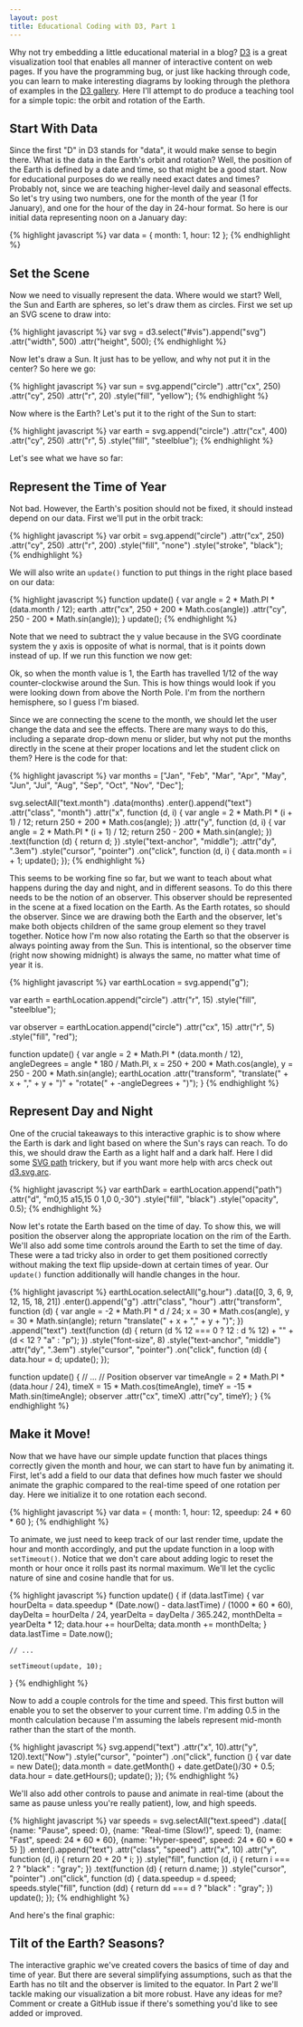 ```yaml
---
layout: post
title: Educational Coding with D3, Part 1
---
```

Why not try embedding a little educational material in a blog?
[D3](http://d3js.org) is a great visualization tool that
enables all manner of interactive content on web pages. If you have
the programming bug, or just like hacking through code, you can
learn to make interesting diagrams by looking through the plethora
of examples in the
[D3 gallery](https://github.com/mbostock/d3/wiki/Gallery).
Here I'll attempt to do produce a teaching tool for
a simple topic: the orbit and rotation of the Earth.

Start With Data
---------------

Since the first "D" in D3 stands for "data", it would make sense to
begin there. What is the data in the Earth's orbit and rotation? Well,
the position of the Earth is defined by a date and time, so that might
be a good start. Now for educational purposes do we really need exact
dates and times? Probably not, since we are teaching higher-level daily
and seasonal effects. So let's try using two numbers, one for the month
of the year (1 for January), and one for the hour of the day in 24-hour
format. So here is our initial data representing noon on a January day:

{% highlight javascript %}
var data = {
    month: 1,
    hour: 12
};
{% endhighlight %}

Set the Scene
-------------

Now we need to visually represent the data. Where would we start?
Well, the Sun and Earth are spheres, so let's draw them as circles.
First we set up an SVG scene to draw into:

{% highlight javascript %}
var svg = d3.select("#vis").append("svg")
    .attr("width", 500)
    .attr("height", 500);
{% endhighlight %}

Now let's draw a Sun. It just has to be yellow, and why not put it
in the center? So here we go:

{% highlight javascript %}
var sun = svg.append("circle")
    .attr("cx", 250)
    .attr("cy", 250)
    .attr("r", 20)
    .style("fill", "yellow");
{% endhighlight %}

Now where is the Earth? Let's put it to the right of the Sun
to start:

{% highlight javascript %}
var earth = svg.append("circle")
    .attr("cx", 400)
    .attr("cy", 250)
    .attr("r", 5)
    .style("fill", "steelblue");
{% endhighlight %}

Let's see what we have so far:

<script src="http://d3js.org/d3.v3.min.js" charset="utf-8"></script>
<div id="vis"></div>
<script>
(function () {
var data = {
    month: 1,
    hour: 12
};

var svg = d3.select("#vis").append("svg")
    .attr("width", 500)
    .attr("height", 500);

var sun = svg.append("circle")
    .attr("cx", 250)
    .attr("cy", 250)
    .attr("r", 30)
    .style("fill", "yellow");

var earth = svg.append("circle")
    .attr("cx", 400)
    .attr("cy", 250)
    .attr("r", 15)
    .style("fill", "steelblue");
}());
</script>

Represent the Time of Year
--------------------------

Not bad. However, the Earth's position should not be fixed, it should
instead depend on our data. First we'll put in the orbit track:

{% highlight javascript %}
var orbit = svg.append("circle")
    .attr("cx", 250)
    .attr("cy", 250)
    .attr("r", 200)
    .style("fill", "none")
    .style("stroke", "black");
{% endhighlight %}

We will also write an `update()`
function to put things in the right place based on our data:

{% highlight javascript %}
function update() {
    var angle = 2 * Math.PI * (data.month / 12);
    earth
        .attr("cx", 250 + 200 * Math.cos(angle))
        .attr("cy", 250 - 200 * Math.sin(angle));
}
update();
{% endhighlight %}

Note that we need to subtract the y value because in the SVG coordinate
system the y axis is opposite of what is normal, that is it points down
instead of up. If we run this function we now get:

<div id="vis2"></div>
<script>
(function () {
var data = {
    month: 1,
    hour: 12
};

var svg = d3.select("#vis2").append("svg")
    .attr("width", 500)
    .attr("height", 500);

var sun = svg.append("circle")
    .attr("cx", 250)
    .attr("cy", 250)
    .attr("r", 30)
    .style("fill", "yellow");

var orbit = svg.append("circle")
    .attr("cx", 250)
    .attr("cy", 250)
    .attr("r", 150)
    .style("fill", "none")
    .style("stroke", "black");

var earth = svg.append("circle")
    .attr("cx", 400)
    .attr("cy", 250)
    .attr("r", 15)
    .style("fill", "steelblue");

function update() {
    var angle = 2 * Math.PI * (data.month / 12);
    earth
        .attr("cx", 250 + 150 * Math.cos(angle))
        .attr("cy", 250 - 150 * Math.sin(angle));
}

update();
}());
</script>

Ok, so when the month value is 1, the Earth has travelled 1/12
of the way counter-clockwise around the Sun. This is how things
would look if you were looking down from above the North Pole.
I'm from the northern hemisphere, so I guess I'm biased.

Since we are connecting the scene to the month, we should let the user
change the data and see the effects. There are many ways to do this, including a separate drop-down menu or slider, but why not put the months
directly in the scene at their proper locations and let the student
click on them? Here is the code for that:

{% highlight javascript %}
var months = ["Jan", "Feb", "Mar", "Apr",
              "May", "Jun", "Jul", "Aug",
              "Sep", "Oct", "Nov", "Dec"];

svg.selectAll("text.month")
    .data(months)
    .enter().append("text")
    .attr("class", "month")
    .attr("x", function (d, i) {
        var angle = 2 * Math.PI * (i + 1) / 12;
        return 250 + 200 * Math.cos(angle);
    })
    .attr("y", function (d, i) {
        var angle = 2 * Math.PI * (i + 1) / 12;
        return 250 - 200 * Math.sin(angle);
    })
    .text(function (d) { return d; })
    .style("text-anchor", "middle");
    .attr("dy", ".3em")
    .style("cursor", "pointer")
    .on("click", function (d, i) {
        data.month = i + 1;
        update();
    });
{% endhighlight %}
<div id="vis3"></div>
<script>
(function () {
var data = {
    month: 1,
    hour: 12
};

var svg = d3.select("#vis3").append("svg")
    .attr("width", 500)
    .attr("height", 500);

var sun = svg.append("circle")
    .attr("cx", 250)
    .attr("cy", 250)
    .attr("r", 30)
    .style("fill", "yellow");

var orbit = svg.append("circle")
    .attr("cx", 250)
    .attr("cy", 250)
    .attr("r", 150)
    .style("fill", "none")
    .style("stroke", "black");

var earth = svg.append("circle")
    .attr("cx", 400)
    .attr("cy", 250)
    .attr("r", 15)
    .style("fill", "steelblue");

var months = ["Jan", "Feb", "Mar", "Apr",
              "May", "Jun", "Jul", "Aug",
              "Sep", "Oct", "Nov", "Dec"];

svg.selectAll("text.month")
    .data(months)
    .enter().append("text")
    .attr("class", "month")
    .attr("x", function (d, i) {
        var angle = 2 * Math.PI * (i + 1) / 12;
        return 250 + 200 * Math.cos(angle);
    })
    .attr("y", function (d, i) {
        var angle = 2 * Math.PI * (i + 1) / 12;
        return 250 - 200 * Math.sin(angle);
    })
    .text(function (d) { return d; })
    .style("text-anchor", "middle")
    .attr("dy", ".3em")
    .style("cursor", "pointer")
    .on("click", function (d, i) {
        data.month = i + 1;
        update();
    });

function update() {
    var angle = 2 * Math.PI * (data.month / 12);
    earth
        .attr("cx", 250 + 150 * Math.cos(angle))
        .attr("cy", 250 - 150 * Math.sin(angle));
}

update();
}());
</script>

This seems to be working fine so far, but we want to teach about what
happens during the day and night, and in different seasons. To do this
there needs to be the notion of an observer. This observer should
be represented in the scene at a fixed location on the Earth. As the
Earth rotates, so should the observer. Since we are drawing both the Earth
and the observer, let's make both objects
children of the same group element
so they travel together. Notice how I'm now also rotating the Earth
so that the observer is always pointing away from the Sun.
This is intentional, so the observer time (right now showing midnight)
is always the same, no matter what time of year it is.

{% highlight javascript %}
var earthLocation = svg.append("g");

var earth = earthLocation.append("circle")
    .attr("r", 15)
    .style("fill", "steelblue");

var observer = earthLocation.append("circle")
    .attr("cx", 15)
    .attr("r", 5)
    .style("fill", "red");

function update() {
    var angle = 2 * Math.PI * (data.month / 12),
        angleDegrees = angle * 180 / Math.PI,
        x = 250 + 200 * Math.cos(angle),
        y = 250 - 200 * Math.sin(angle);
    earthLocation
        .attr("transform",
            "translate(" + x + "," + y + ")" +
            "rotate(" + -angleDegrees + ")");
}
{% endhighlight %}
<div id="vis4"></div>
<script>
(function () {
var data = {
    month: 1,
    hour: 12
};

var svg = d3.select("#vis4").append("svg")
    .attr("width", 500)
    .attr("height", 500);

var months = ["Jan", "Feb", "Mar", "Apr",
              "May", "Jun", "Jul", "Aug",
              "Sep", "Oct", "Nov", "Dec"];

var sun = svg.append("circle")
    .attr("cx", 250)
    .attr("cy", 250)
    .attr("r", 30)
    .style("fill", "yellow");

var orbit = svg.append("circle")
    .attr("cx", 250)
    .attr("cy", 250)
    .attr("r", 150)
    .style("fill", "none")
    .style("stroke", "black");

var earthLocation = svg.append("g");

var observer = earthLocation.append("circle")
    .attr("cx", 15)
    .attr("r", 5)
    .style("fill", "red");

var earth = earthLocation.append("circle")
    .attr("r", 15)
    .style("fill", "steelblue");

svg.selectAll("text.month")
    .data(months)
    .enter().append("text")
    .attr("class", "month")
    .attr("x", function (d, i) {
        var angle = 2 * Math.PI * (i + 1) / 12;
        return 250 + 200 * Math.cos(angle);
    })
    .attr("y", function (d, i) {
        var angle = 2 * Math.PI * (i + 1) / 12;
        return 250 - 200 * Math.sin(angle);
    })
    .text(function (d) { return d; })
    .style("text-anchor", "middle")
    .attr("dy", ".3em")
    .style("cursor", "pointer")
    .on("click", function (d, i) {
        data.month = i + 1;
        update();
    });

function update() {
    var angle = 2 * Math.PI * (data.month / 12),
        angleDegrees = angle * 180 / Math.PI,
        x = 250 + 150 * Math.cos(angle),
        y = 250 - 150 * Math.sin(angle);
    earthLocation
        .attr("transform",
            "translate(" + x + "," + y + ")" +
            "rotate(" + -angleDegrees + ")");
}

update();
}());
</script>

Represent Day and Night
-----------------------

One of the crucial takeaways to this interactive graphic is
to show where the Earth is dark and light based on where the
Sun's rays can reach. To do this, we should draw the Earth as
a light half and a dark half. Here I did some [SVG path](http://www.w3.org/TR/SVG/paths.html#PathDataEllipticalArcCommands)
trickery, but if you want more help with arcs check out
[d3.svg.arc](https://github.com/mbostock/d3/wiki/SVG-Shapes#wiki-arc).

{% highlight javascript %}
var earthDark = earthLocation.append("path")
    .attr("d", "m0,15 a15,15 0 1,0 0,-30")
    .style("fill", "black")
    .style("opacity", 0.5);
{% endhighlight %}
<div id="vis5"></div>
<script>
(function () {
var data = {
    month: 1,
    hour: 12
};

var svg = d3.select("#vis5").append("svg")
    .attr("width", 500)
    .attr("height", 500);

var months = ["Jan", "Feb", "Mar", "Apr",
              "May", "Jun", "Jul", "Aug",
              "Sep", "Oct", "Nov", "Dec"];

var sun = svg.append("circle")
    .attr("cx", 250)
    .attr("cy", 250)
    .attr("r", 30)
    .style("fill", "yellow");

var orbit = svg.append("circle")
    .attr("cx", 250)
    .attr("cy", 250)
    .attr("r", 150)
    .style("fill", "none")
    .style("stroke", "black");

var earthLocation = svg.append("g")
    .attr("transform", "translate(400,250)");

var observer = earthLocation.append("circle")
    .attr("cx", 15)
    .attr("r", 5)
    .style("fill", "red");

var earth = earthLocation.append("circle")
    .attr("r", 15)
    .style("fill", "steelblue");

var earthDark = earthLocation.append("path")
    .attr("d", "m0,15 a15,15 0 1,0 0,-30")
    .style("fill", "black")
    .style("opacity", 0.5);

svg.selectAll("text.month")
    .data(months)
    .enter().append("text")
    .attr("class", "month")
    .attr("x", function (d, i) {
        var angle = 2 * Math.PI * (i + 1) / 12;
        return 250 + 200 * Math.cos(angle);
    })
    .attr("y", function (d, i) {
        var angle = 2 * Math.PI * (i + 1) / 12;
        return 250 - 200 * Math.sin(angle);
    })
    .text(function (d) { return d; })
    .style("text-anchor", "middle")
    .attr("dy", ".3em")
    .style("cursor", "pointer")
    .on("click", function (d, i) {
        data.month = i + 1;
        update();
    });

function update() {
    var angle = 2 * Math.PI * (data.month / 12),
        angleDegrees = angle * 180 / Math.PI,
        x = 250 + 150 * Math.cos(angle),
        y = 250 - 150 * Math.sin(angle);
    earthLocation
        .attr("transform",
            "translate(" + x + "," + y + ")" +
            "rotate(" + -angleDegrees + ")");
}

update();
}());
</script>

Now let's rotate the Earth based on the time of day. To show this,
we will position the observer along the appropriate location on the
rim of the Earth. We'll also add some time controls around the
Earth to set the time of day. These were a tad tricky also in order
to get them positioned correctly without making the text flip
upside-down at certain times of year. Our `update()` function
additionally will handle changes in the hour.

{% highlight javascript %}
earthLocation.selectAll("g.hour")
    .data([0, 3, 6, 9, 12, 15, 18, 21])
    .enter().append("g")
    .attr("class", "hour")
    .attr("transform", function (d) {
        var angle = -2 * Math.PI * d / 24;
            x = 30 * Math.cos(angle),
            y = 30 * Math.sin(angle);
        return "translate(" + x + "," + y + ")";
    })
    .append("text")
    .text(function (d) {
        return (d % 12 === 0 ? 12 : d % 12) + "" +
               (d < 12 ? "a" : "p");
    })
    .style("font-size", 8)
    .style("text-anchor", "middle")
    .attr("dy", ".3em")
    .style("cursor", "pointer")
    .on("click", function (d) {
        data.hour = d;
        update();
    });

function update() {
    // ...
    // Position observer
    var timeAngle = 2 * Math.PI * (data.hour / 24),
        timeX = 15 * Math.cos(timeAngle),
        timeY = -15 * Math.sin(timeAngle);
    observer
        .attr("cx", timeX)
        .attr("cy", timeY);
}
{% endhighlight %}
<div id="vis6"></div>
<script>
(function () {
var data = {
    month: 1,
    hour: 12
};

var svg = d3.select("#vis6").append("svg")
    .attr("width", 500)
    .attr("height", 500);

var months = ["Jan", "Feb", "Mar", "Apr",
              "May", "Jun", "Jul", "Aug",
              "Sep", "Oct", "Nov", "Dec"];

var sun = svg.append("circle")
    .attr("cx", 250)
    .attr("cy", 250)
    .attr("r", 30)
    .style("fill", "yellow");

var orbit = svg.append("circle")
    .attr("cx", 250)
    .attr("cy", 250)
    .attr("r", 150)
    .style("fill", "none")
    .style("stroke", "black");

var earthLocation = svg.append("g")
    .attr("transform", "translate(400,250)");

var observer = earthLocation.append("circle")
    .attr("cx", 15)
    .attr("r", 5)
    .style("fill", "red");

var earth = earthLocation.append("circle")
    .attr("r", 15)
    .style("fill", "steelblue");

var earthDark = earthLocation.append("path")
    .attr("d", "m0,15 a15,15 0 1,0 0,-30")
    .style("fill", "black")
    .style("opacity", 0.5);

svg.selectAll("text.month")
    .data(months)
    .enter().append("text")
    .attr("class", "month")
    .attr("x", function (d, i) {
        var angle = 2 * Math.PI * (i + 1) / 12;
        return 250 + 200 * Math.cos(angle);
    })
    .attr("y", function (d, i) {
        var angle = 2 * Math.PI * (i + 1) / 12;
        return 250 - 200 * Math.sin(angle);
    })
    .text(function (d) { return d; })
    .style("text-anchor", "middle")
    .attr("dy", ".3em")
    .style("cursor", "pointer")
    .on("click", function (d, i) {
        data.month = i + 1;
        update();
    });

earthLocation.selectAll("g.hour")
    .data([0, 3, 6, 9, 12, 15, 18, 21])
    .enter().append("g")
    .attr("class", "hour")
    .attr("transform", function (d) {
        var angle = 2 * Math.PI * d / 24;
            x = 30 * Math.cos(angle),
            y = -30 * Math.sin(angle);
        return "translate(" + x + "," + y + ")";
    })
    .append("text")
    .text(function (d) {
        return (d % 12 === 0 ? 12 : d % 12) +
               (d < 12 ? "a" : "p");
    })
    .style("font-size", 8)
    .style("text-anchor", "middle")
    .attr("dy", ".3em")
    .style("cursor", "pointer")
    .on("click", function (d) {
        data.hour = d;
        update();
    });

function update() {
    // Position Earth
    var angle = 2 * Math.PI * (data.month / 12),
        angleDegrees = angle * 180 / Math.PI,
        x = 250 + 150 * Math.cos(angle),
        y = 250 - 150 * Math.sin(angle);
    earthLocation.attr("transform", "translate(" + x + "," + y + ")"
        + "rotate(" + -angleDegrees + ")");

    // Position observer
    var timeAngle = 2 * Math.PI * (data.hour / 24),
        timeX = 15 * Math.cos(timeAngle),
        timeY = -15 * Math.sin(timeAngle);
    observer
        .attr("cx", timeX)
        .attr("cy", timeY);
    earthLocation.selectAll("g.hour").selectAll("text")
        .attr("transform",
            "rotate(" + angleDegrees + ")");
}

update();

}());
</script>

Make it Move!
-------------

Now that we have have our simple update function that places things
correctly given the month and hour, we can start to have fun
by animating it. First, let's add a field to our data that defines
how much faster we should animate the graphic compared to the real-time
speed of one rotation per day. Here we initialize it to one rotation
each second.

{% highlight javascript %}
var data = {
    month: 1,
    hour: 12,
    speedup: 24 * 60 * 60
};
{% endhighlight %}

To animate, we just need to keep track of our last render time, update the
hour and month accordingly, and put the update function in a loop
with `setTimeout()`. Notice that we don't care about adding logic to reset
the month or hour once it rolls past its normal maximum. We'll let
the cyclic nature of sine and cosine handle that for us.

{% highlight javascript %}
function update() {
    if (data.lastTime) {
        var hourDelta = data.speedup * (Date.now() - data.lastTime) / (1000 * 60 * 60),
            dayDelta = hourDelta / 24,
            yearDelta = dayDelta / 365.242,
            monthDelta = yearDelta * 12;
        data.hour += hourDelta;
        data.month += monthDelta;
    }
    data.lastTime = Date.now();

    // ...

    setTimeout(update, 10);
}
{% endhighlight %}

Now to add a couple controls for the time and speed. This first
button will enable you to set the observer to your
current time. I'm adding 0.5 in the month calculation because I'm assuming
the labels represent mid-month rather than the start of the month.

{% highlight javascript %}
svg.append("text")
    .attr("x", 10).attr("y", 120).text("Now")
    .style("cursor", "pointer")
    .on("click", function () {
        var date = new Date();
        data.month = date.getMonth() + date.getDate()/30 + 0.5;
        data.hour = date.getHours();
        update();
    });
{% endhighlight %}

We'll also add other controls to pause and animate in real-time
(about the same as pause unless you're really patient), low,
and high speeds.

{% highlight javascript %}
var speeds = svg.selectAll("text.speed")
    .data([
        {name: "Pause", speed: 0},
        {name: "Real-time (Slow!)", speed: 1},
        {name: "Fast", speed: 24 * 60 * 60},
        {name: "Hyper-speed", speed: 24 * 60 * 60 * 5}
        ])
    .enter().append("text")
    .attr("class", "speed")
    .attr("x", 10)
    .attr("y", function (d, i) { return 20 + 20 * i; })
    .style("fill", function (d, i) { return i === 2 ? "black" : "gray"; })
    .text(function (d) { return d.name; })
    .style("cursor", "pointer")
    .on("click", function (d) {
        data.speedup = d.speed;
        speeds.style("fill", function (dd) { return dd === d ? "black" : "gray"; })
        update();
    });
{% endhighlight %}

And here's the final graphic:

<div id="vis7"></div>
<script>
(function () {
var data = {
    month: 1,
    hour: 12,
    speedup: 24 * 60 * 60 * 1
};

var svg = d3.select("#vis7").append("svg")
    .attr("width", 500)
    .attr("height", 500);

svg.append("text")
    .attr("x", 10).attr("y", 120).text("Now")
    .style("cursor", "pointer")
    .on("click", function () {
        var date = new Date();
        data.month = date.getMonth() + date.getDate()/30 + 0.5;
        data.hour = date.getHours();
        update();
    });

var speeds = svg.selectAll("text.speed")
    .data([
        {name: "Pause", speed: 0},
        {name: "Real-time (Slow!)", speed: 1},
        {name: "Fast", speed: 24 * 60 * 60},
        {name: "Hyper-speed", speed: 24 * 60 * 60 * 5}
        ])
    .enter().append("text")
    .attr("class", "speed")
    .attr("x", 10)
    .attr("y", function (d, i) { return 20 + 20 * i; })
    .style("fill", function (d, i) { return i === 2 ? "black" : "gray"; })
    .text(function (d) { return d.name; })
    .style("cursor", "pointer")
    .on("click", function (d) {
        data.speedup = d.speed;
        speeds.style("fill", function (dd) { return dd === d ? "black" : "gray"; })
        update();
    });

var months = ["Jan", "Feb", "Mar", "Apr",
              "May", "Jun", "Jul", "Aug",
              "Sep", "Oct", "Nov", "Dec"];

var sun = svg.append("circle")
    .attr("cx", 250)
    .attr("cy", 250)
    .attr("r", 30)
    .style("fill", "yellow");

var orbit = svg.append("circle")
    .attr("cx", 250)
    .attr("cy", 250)
    .attr("r", 150)
    .style("fill", "none")
    .style("stroke", "black");

var earthLocation = svg.append("g")
    .attr("transform", "translate(400,250)");

var observer = earthLocation.append("circle")
    .attr("cx", 15)
    .attr("r", 5)
    .style("fill", "red");

var earth = earthLocation.append("circle")
    .attr("r", 15)
    .style("fill", "steelblue");

var earthDark = earthLocation.append("path")
    .attr("d", "m0,15 a15,15 0 1,0 0,-30")
    .style("fill", "black")
    .style("opacity", 0.5);

svg.selectAll("text.month")
    .data(months)
    .enter().append("text")
    .attr("class", "month")
    .attr("x", function (d, i) {
        var angle = 2 * Math.PI * (i + 1) / 12;
        return 250 + 200 * Math.cos(angle);
    })
    .attr("y", function (d, i) {
        var angle = 2 * Math.PI * (i + 1) / 12;
        return 250 - 200 * Math.sin(angle);
    })
    .text(function (d) { return d; })
    .style("text-anchor", "middle")
    .attr("dy", ".3em")
    .style("cursor", "pointer")
    .on("click", function (d, i) {
        data.month = i + 1;
        update();
    });

earthLocation.selectAll("g.hour")
    .data([0, 3, 6, 9, 12, 15, 18, 21])
    .enter().append("g")
    .attr("class", "hour")
    .attr("transform", function (d) {
        var angle = 2 * Math.PI * d / 24;
            x = 30 * Math.cos(angle),
            y = -30 * Math.sin(angle);
        return "translate(" + x + "," + y + ")";
    })
    .append("text")
    .text(function (d) {
        return (d % 12 === 0 ? 12 : d % 12) +
               (d < 12 ? "a" : "p");
    })
    .style("font-size", 8)
    .style("text-anchor", "middle")
    .attr("dy", ".3em")
    .style("cursor", "pointer")
    .on("click", function (d) {
        data.hour = d;
        update();
    });

function update() {
    if (data.lastTime) {
        var hourDelta = data.speedup * (Date.now() - data.lastTime) / (1000 * 60 * 60),
            dayDelta = hourDelta / 24,
            yearDelta = dayDelta / 365.242,
            monthDelta = yearDelta * 12;
        data.hour += hourDelta;
        data.month += monthDelta;
    }
    data.lastTime = Date.now();

    // Position Earth
    var angle = 2 * Math.PI * (data.month / 12),
        angleDegrees = angle * 180 / Math.PI,
        x = 250 + 150 * Math.cos(angle),
        y = 250 - 150 * Math.sin(angle);
    earthLocation.attr("transform", "translate(" + x + "," + y + ")"
        + "rotate(" + -angleDegrees + ")");

    // Position observer
    var timeAngle = 2 * Math.PI * (data.hour / 24),
        timeX = 15 * Math.cos(timeAngle),
        timeY = -15 * Math.sin(timeAngle);
    observer
        .attr("cx", timeX)
        .attr("cy", timeY);
    earthLocation.selectAll("g.hour").selectAll("text")
        .attr("transform",
            "rotate(" + angleDegrees + ")");

    setTimeout(update, 10);
}

update();

}());
</script>

Tilt of the Earth? Seasons?
---------------------------

The interactive graphic we've created covers the basics of
time of day and time of year. But there are several simplifying
assumptions, such as that the Earth has no tilt and the observer
is limited to the equator. In Part 2 we'll tackle making our
visualization a bit more robust. Have any ideas for me?
Comment or create a GitHub issue
if there's something you'd like to see added or improved.
